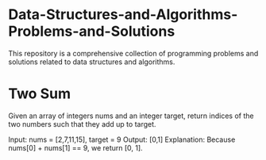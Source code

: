 
# Data-Structures-and-Algorithms-Problems-and-Solutions

This repository is a comprehensive collection of programming problems and solutions related to data structures and algorithms.

# Two Sum
Given an array of integers nums and an integer target, return indices of the two numbers such that they add up to target.

Input: nums = [2,7,11,15], target = 9
Output: [0,1]
Explanation: Because nums[0] + nums[1] == 9, we return [0, 1].



